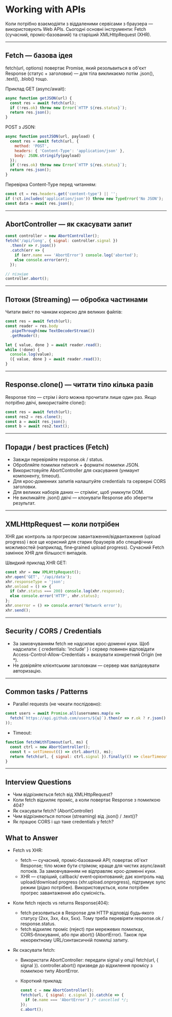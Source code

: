 # Working with APIs

Коли потрібно взаємодіяти з віддаленими сервісами з браузера — використовують Web APIs. Сьогодні основні інструменти: Fetch (сучасний, проміс‑базований) та старіший XMLHttpRequest (XHR).

---

## Fetch — базова ідея

fetch(url, options) повертає Promise, який резольвиться в об'єкт Response (статус + заголовки) — для тіла викликаємо потім .json(), .text(), .blob() тощо.

Приклад GET (async/await):

```js
async function getJSON(url) {
  const res = await fetch(url);
  if (!res.ok) throw new Error(`HTTP ${res.status}`);
  return res.json();
}
```

POST з JSON:

```js
async function postJSON(url, payload) {
  const res = await fetch(url, {
    method: 'POST',
    headers: { 'Content-Type': 'application/json' },
    body: JSON.stringify(payload)
  });
  if (!res.ok) throw new Error(`HTTP ${res.status}`);
  return res.json();
}
```

Перевірка Content-Type перед читанням:

```js
const ct = res.headers.get('content-type') || '';
if (!ct.includes('application/json')) throw new TypeError('No JSON');
const data = await res.json();
```

---

## AbortController — як скасувати запит

```js
const controller = new AbortController();
fetch('/api/long', { signal: controller.signal })
  .then(r => r.json())
  .catch(err => {
    if (err.name === 'AbortError') console.log('aborted');
    else console.error(err);
  });

// пізніше
controller.abort();
```

---

## Потоки (Streaming) — обробка частинами

Читати вміст по чанкам корисно для великих файлів:

```js
const res = await fetch(url);
const reader = res.body
  .pipeThrough(new TextDecoderStream())
  .getReader();

let { value, done } = await reader.read();
while (!done) {
  console.log(value);
  ({ value, done } = await reader.read());
}
```

---

## Response.clone() — читати тіло кілька разів

Response тіло — стрім і його можна прочитати лише один раз. Якщо потрібно двічі, використайте clone():

```js
const res = await fetch(url);
const res2 = res.clone();
const a = await res.json();
const b = await res2.text();
```

---

## Поради / best practices (Fetch)

- Завжди перевіряйте response.ok / status.
- Обробляйте помилки network + форматні помилки JSON.
- Використовуйте AbortController для скасування (унмаунт компоненту, timeout).
- Для крос‑доменних запитів налаштуйте credentials та серверні CORS заголовки.
- Для великих наборів даних — стрімінг, щоб уникнути OOM.
- Не викликайте .json() двічі — клонувати Response або зберегти результат.

---

## XMLHttpRequest — коли потрібен

XHR дає контроль за прогресом завантаження/відвантаження (upload progress) і все ще корисний для старих браузерів або специфічних можливостей (наприклад, fine‑grained upload progress). Сучасний Fetch замінює XHR для більшості випадків.

Швидкий приклад XHR GET:

```js
const xhr = new XMLHttpRequest();
xhr.open('GET', '/api/data');
xhr.responseType = 'json';
xhr.onload = () => {
  if (xhr.status === 200) console.log(xhr.response);
  else console.error('HTTP', xhr.status);
};
xhr.onerror = () => console.error('Network error');
xhr.send();
```

---

## Security / CORS / Credentials

- За замовчуванням fetch не надсилає крос‑доменні куки. Щоб надсилати: { credentials: 'include' } і сервер повинен відповідати Access-Control-Allow-Credentials + вказувати конкретний Origin (не *).
- Не довіряйте клієнтським заголовкам — сервер має валідовувати авторизацію.

---

## Common tasks / Patterns

- Parallel requests (не чекати послідовно):

```js
const users = await Promise.all(usernames.map(u =>
  fetch(`https://api.github.com/users/${u}`).then(r => r.ok ? r.json() : null)
));
```

- Timeout:

```js
function fetchWithTimeout(url, ms) {
  const ctrl = new AbortController();
  const t = setTimeout(() => ctrl.abort(), ms);
  return fetch(url, { signal: ctrl.signal }).finally(() => clearTimeout(t));
}
```

---

## Interview Questions

- Чим відрізняється fetch від XMLHttpRequest?
- Коли fetch відхиляє проміс, а коли повертає Response з помилкою 404?
- Як скасувати fetch? (AbortController)
- Чим відрізняються потоки (streaming) від .json() / .text()?
- Як працює CORS і що таке credentials у fetch?

## What to Answer

- Fetch vs XHR:
  - fetch — сучасний, проміс‑базований API; повертає об'єкт Response; тіло може бути стрімом; краще для чистих async/await потоків. За замовчуванням не відправляє крос‑доменні куки.
  - XHR — старіший, callback/ event‑орієнтований; дає контроль над upload/download progress (xhr.upload.onprogress), підтримує sync режим (рідко потрібен). Використовується, коли потрібен прогрес завантаження або сумісність.

- Коли fetch rejects vs returns Response(404):
  - fetch резолвиться в Response для HTTP відповіді будь‑якого статусу (2xx, 3xx, 4xx, 5xx). Тому треба перевіряти response.ok / response.status.
  - fetch відхиляє проміс (reject) при мережевих помилках, CORS‑блокуванні, або при abort() (AbortError). Також при некоректному URL/синтаксичній помилці запиту.

- Як скасувати fetch:
  - Використати AbortController: передати signal у опції fetch(url, { signal }). controller.abort() призведе до відхилення промісу з помилкою типу AbortError.
  - Короткий приклад:

    ```js
    const c = new AbortController();
    fetch(url, { signal: c.signal }).catch(e => {
      if (e.name === 'AbortError') /* cancelled */;
    });
    c.abort();
    ```
